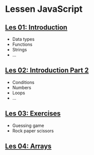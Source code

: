 # Lessen JavaScript

## [Les 01: Introduction](les01_introduction/README.md)

-   Data types
-   Functions
-   Strings
-   ...

## [Les 02: Introduction Part 2](les02_introduction-part2/README.md)

-   Conditions
-   Numbers
-   Loops
-   ...

## [Les 03: Exercises](les03_exercises)

-   Guessing game
-   Rock paper scissors

## [Les 04: Arrays](les04_arrays/README.md)
